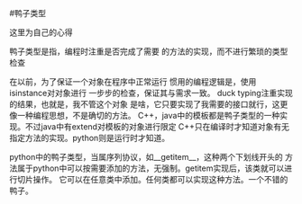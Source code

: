 #鸭子类型

这里为自己的心得

鸭子类型是指，编程时注重是否完成了需要
的方法的实现，而不进行繁琐的类型检查

在以前，为了保证一个对象在程序中正常运行
惯用的编程逻辑是，使用isinstance对对象进行
一步步的检查，保证其与需求一致。
duck typing注重实现的结果，也就是，我不管这个对象
是啥，它只要实现了我需要的接口就行，这更像一种编程思想，不是确切的方法。
C++，java中的模板都是鸭子类型的一种实现。不过java中有extend对模板的对象进行限定
C++只在编译时才知道对象有无指定方法的实现。python则是运行时才知道。

python中的鸭子类型，当属序列协议，如__getitem__，这种两个下划线开头的
方法属于python中可以按需要添加的方法，无强制。getitem实现后，该类就可以进行切片操作。
它可以在任意类中添加。任何类都可以实现这种方法。一个不错的鸭子。
